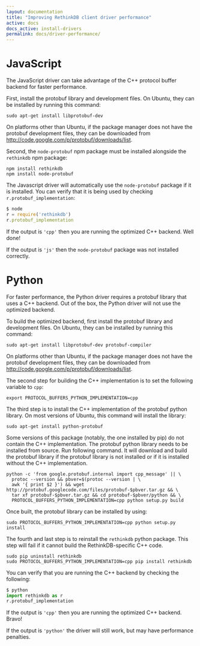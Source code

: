 ```yaml
---
layout: documentation
title: "Improving RethinkDB client driver performance"
active: docs
docs_active: install-drivers
permalink: docs/driver-performance/
---
```


# JavaScript #

The JavaScript driver can take advantage of the C++ protocol buffer
backend for faster performance.

First, install the protobuf library and development files. On Ubuntu,
they can be installed by running this command:

```
sudo apt-get install libprotobuf-dev
```

On platforms other than Ubuntu, if the package manager does not have
the protobuf development files, they can be downloaded from
http://code.google.com/p/protobuf/downloads/list.

Second, the `node-protobuf` npm package must be installed alongside
the `rethinkdb` npm package:

```
npm install rethinkdb
npm install node-protobuf
```

The Javascript driver will automatically use the `node-protobuf`
package if it is installed. You can verify that it is being used
by checking `r.protobuf_implementation`:

```javascript
$ node
r = require('rethinkdb')
r.protobuf_implementation
```

If the output is `'cpp'` then you are running the optimized C++
backend. Well done!

If the output is `'js'` then the `node-protobuf` package was not
installed correctly.

# Python #

For faster performance, the Python driver requires a protobuf library that
uses a C++ backend. Out of the box, the Python driver will not use the
optimized backend.

To build the optimized backend, first install the protobuf library and
development files.  On Ubuntu, they can be installed by running this
command:

```
sudo apt-get install libprotobuf-dev protobuf-compiler
```

On platforms other than Ubuntu, if the package manager does not have
the protobuf development files, they can be downloaded from
http://code.google.com/p/protobuf/downloads/list.

The second step for building the C++ implementation is to set the
following variable to `cpp`:

```
export PROTOCOL_BUFFERS_PYTHON_IMPLEMENTATION=cpp
```

The third step is to install the C++ implementation of the protobuf
python library. On most versions of Ubuntu, this command will install
the library:

```
sudo apt-get install python-protobuf
```

Some versions of this package (notably, the one installed by pip) do
not contain the C++ implementation. The protobuf python library needs
to be installed from source. Run following command. It will download and
build the protobuf library if the protobuf library is not installed or
if it is installed without the C++ implementation.

```
python -c 'from google.protobuf.internal import cpp_message' || \
  protoc --version && pbver=$(protoc --version | \
  awk '{ print $2 }') && wget http://protobuf.googlecode.com/files/protobuf-$pbver.tar.gz && \
  tar xf protobuf-$pbver.tar.gz && cd protobuf-$pbver/python && \
  PROTOCOL_BUFFERS_PYTHON_IMPLEMENTATION=cpp python setup.py build
```

Once built, the protobuf library can be installed by using:

```
sudo PROTOCOL_BUFFERS_PYTHON_IMPLEMENTATION=cpp python setup.py install
```

The fourth and last step is to reinstall the `rethinkdb` python
package. This step will fail if it cannot build the RethinkDB-specific
C++ code.

```
sudo pip uninstall rethinkdb
sudo PROTOCOL_BUFFERS_PYTHON_IMPLEMENTATION=cpp pip install rethinkdb
```

You can verify that you are running the C++ backend by checking the following:

```py
$ python
import rethinkdb as r
r.protobuf_implementation
```

If the output is `'cpp'` then you are running the optimized C++ backend. Bravo!

If the output is `'python'` the driver will still work, but may have performance
penalties.
